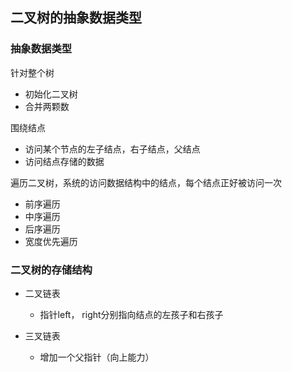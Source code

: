 ## 二叉树的抽象数据类型

### 抽象数据类型

针对整个树

  - 初始化二叉树
  - 合并两颗数

围绕结点

  - 访问某个节点的左子结点，右子结点，父结点
  - 访问结点存储的数据

遍历二叉树，系统的访问数据结构中的结点，每个结点正好被访问一次

  - 前序遍历
  - 中序遍历
  - 后序遍历
  - 宽度优先遍历

### 二叉树的存储结构

- 二叉链表

  - 指针left， right分别指向结点的左孩子和右孩子

- 三叉链表

  - 增加一个父指针（向上能力）